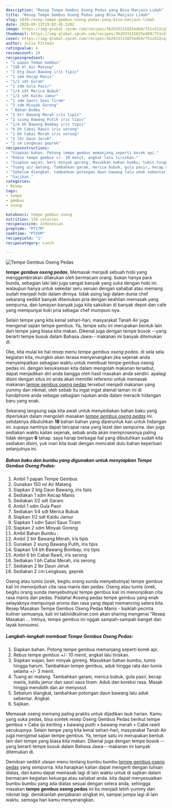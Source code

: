 ```yaml
---
description: "Resep Tempe Gembus Oseng Pedas yang Bisa Manjain Lidah"
title: "Resep Tempe Gembus Oseng Pedas yang Bisa Manjain Lidah"
slug: 1839-resep-tempe-gembus-oseng-pedas-yang-bisa-manjain-lidah
date: 2020-09-13T19:02:45.520Z
image: https://img-global.cpcdn.com/recipes/362833115825edb9/751x532cq70/tempe-gembus-oseng-pedas-foto-resep-utama.jpg
thumbnail: https://img-global.cpcdn.com/recipes/362833115825edb9/751x532cq70/tempe-gembus-oseng-pedas-foto-resep-utama.jpg
cover: https://img-global.cpcdn.com/recipes/362833115825edb9/751x532cq70/tempe-gembus-oseng-pedas-foto-resep-utama.jpg
author: Julia Pittman
ratingvalue: 4
reviewcount: 10
recipeingredient:
- "1 papan Tempe Gembus"
- "150 ml Air Matang"
- "2 btg Daun Bawang iris tipis"
- "1 sdm Kecap Manis"
- "1/2 sdt Garam"
- "1 sdm Gula Pasir"
- "1/4 sdt Merica Bubuk"
- "1/2 sdt Kaldu Jamur"
- "1 sdm Saori Saus Tiram"
- "2 sdm Minyak Goreng"
- " Bahan Bumbu "
- "2 btr Bawang Merah iris tipis"
- "2 siung Bawang Putih iris tipis"
- "1/4 bh Bawang Bombay iris tipis"
- "6 bh Cabai Rawit iris serong"
- "1 bh Cabai Merah iris serong"
- "2 lbr Daun Jeruk"
- "2 cm Lengkuas geprek"
recipeinstructions:
- "Siapkan bahan. Potong tempe gembus memanjang seperti korek api."
- "Rebus tempe gembus +/- 10 menit, angkat lalu tiriskan."
- "Siapkan wajan, beri minyak goreng. Masukkan bahan bumbu, tumis hingga harum. Tambahkan tempe gembus, aduk hingga rata dan tumis selama +/- 3 menit."
- "Tuang air matang. Tambahkan garam, merica bubuk, gula pasir, kecap manis, kaldu jamur dan saori saus tiram. Aduk dan koreksi rasa. Masak hingga mendidih dan air menyusut."
- "Sebelum diangkat, tambahkan potongan daun bawang lalu aduk sebentar. Angkat."
- "Sajikan."
categories:
- Resep
tags:
- tempe
- gembus
- oseng

katakunci: tempe gembus oseng 
nutrition: 130 calories
recipecuisine: Indonesian
preptime: "PT17M"
cooktime: "PT45M"
recipeyield: "1"
recipecategory: Lunch

---
```



![Tempe Gembus Oseng Pedas](https://img-global.cpcdn.com/recipes/362833115825edb9/751x532cq70/tempe-gembus-oseng-pedas-foto-resep-utama.jpg)

<b><i>tempe gembus oseng pedas</i></b>, Memasak menjadi sebuah hobi yang menggembirakan dilakukan oleh bermacam orang. bukan hanya para bunda, sebagian laki laki juga sangat banyak yang suka dengan hobi ini. walaupun hanya untuk sekedar seru seruan dengan sahabat atau memang sudah menjadi hobi dalam dirinya. tidak asing lagi dalam dunia chef sekarang sedikit banyak ditemukan pria dengan keahlian memasak yang sempurna, dan lumayan banyak juga kita saksikan di banyak depot dan cafe yang mempunyai koki pria sebagai chef mumpuni nya.

Selain tempe yang kita kenal sehari-hari, masyarakat Tanah Air juga mengenal sajian tempe gembus. Ya, tempe satu ini merupakan bentuk lain dari tempe yang biasa kita makan. Dikenal juga dengan tempe bosok --yang berarti tempe busuk dalam Bahasa Jawa-- makanan ini banyak ditemukan di.

Oke, kita mulai ke hal resep menu <i>tempe gembus oseng pedas</i>. di sela sela kegiatan kita, mungkin akan terasa menyenangkan jika sejenak anda menyempatkan sebagian waktu untuk membuat tempe gembus oseng pedas ini. dengan kesuksesan kita dalam mengolah makanan tersebut, dapat menjadikan diri anda bangga oleh hasil masakan anda sendiri. apalagi disini dengan situs ini anda akan memiliki referensi untuk memasak makanan <u>tempe gembus oseng pedas</u> tersebut menjadi makanan yang yummy dan nikmat, oleh sebab itu ingat ingat alamat laman ini di handphone anda sebagai sebagian rujukan anda dalam meracik hidangan baru yang enak.


Sekarang langsung saja kita awali untuk menyediakan bahan baku yang diperlukan dalam mengolah masakan <u><i>tempe gembus oseng pedas</i></u> ini. setidaknya dibutuhkan <b>18</b> bahan bahan yang diperuntuk kan untuk hidangan ini. supaya nantinya dapat tercapai rasa yang lezat dan sempurna. dan juga sediakan waktu kalian sejenak, sebab anda akan memprosesnya paling tidak dengan <b>6</b> tahap. saya harap berbagai hal yang dibutuhkan sudah kita sediakan disini, yuk mari kita buat dengan mencatat dulu bahan keperluan selanjutnya ini.

<!--inarticleads1-->

##### Bahan baku dan bumbu yang digunakan untuk menyiapkan Tempe Gembus Oseng Pedas:

1. Ambil 1 papan Tempe Gembus
1. Gunakan 150 ml Air Matang
1. Siapkan 2 btg Daun Bawang, iris tipis
1. Sediakan 1 sdm Kecap Manis
1. Sediakan 1/2 sdt Garam
1. Ambil 1 sdm Gula Pasir
1. Sediakan 1/4 sdt Merica Bubuk
1. Siapkan 1/2 sdt Kaldu Jamur
1. Siapkan 1 sdm Saori Saus Tiram
1. Siapkan 2 sdm Minyak Goreng
1. Ambil  Bahan Bumbu :
1. Ambil 2 btr Bawang Merah, iris tipis
1. Gunakan 2 siung Bawang Putih, iris tipis
1. Siapkan 1/4 bh Bawang Bombay, iris tipis
1. Ambil 6 bh Cabai Rawit, iris serong
1. Sediakan 1 bh Cabai Merah, iris serong
1. Sediakan 2 lbr Daun Jeruk
1. Sediakan 2 cm Lengkuas, geprek


Oseng atau tumis (orek, begitu orang sunda menyebutnya) tempe gembus kali ini menonjolkan cita rasa manis dan pedas. Oseng atau tumis (orek, begitu orang sunda menyebutnya) tempe gembus kali ini menonjolkan cita rasa manis dan pedas. Padahal #oseng pedas tempe gembus yang enak selayaknya mempunyai aroma dan rasa yang dapat memancing selera kita. Resep Masakan Tempe Gembus Oseng Pedas Manis - baiklah pecinta kuliner semuanya, kali ini tabloidkuliner.com akan sharing mengenai &#34;Resep Masakan … Intinya, tempe gembus ini nggak sampah-sampah banget dan layak konsumsi. 

<!--inarticleads2-->

##### Langkah-langkah membuat Tempe Gembus Oseng Pedas:

1. Siapkan bahan. Potong tempe gembus memanjang seperti korek api.
1. Rebus tempe gembus +/- 10 menit, angkat lalu tiriskan.
1. Siapkan wajan, beri minyak goreng. Masukkan bahan bumbu, tumis hingga harum. Tambahkan tempe gembus, aduk hingga rata dan tumis selama +/- 3 menit.
1. Tuang air matang. Tambahkan garam, merica bubuk, gula pasir, kecap manis, kaldu jamur dan saori saus tiram. Aduk dan koreksi rasa. Masak hingga mendidih dan air menyusut.
1. Sebelum diangkat, tambahkan potongan daun bawang lalu aduk sebentar. Angkat.
1. Sajikan.


Memasak oseng memang paling praktis untuk dijadikan lauk harian. Kamu yang suka pedas, bisa sontek resep Oseng Gembus Pedas berikut tempe gembus • Cabe ijo keriting • bawang putih • bawang merah • Cabe rawit secukupnya. Selain tempe yang kita kenal sehari-hari, masyarakat Tanah Air juga mengenal sajian tempe gembus. Ya, tempe satu ini merupakan bentuk lain dari tempe yang biasa kita makan. Dikenal juga dengan tempe bosok --yang berarti tempe busuk dalam Bahasa Jawa-- makanan ini banyak ditemukan di. 

Demikian sedikit ulasan menu tentang bumbu bumbu <u>tempe gembus oseng pedas</u> yang sempurna. kita harapkan kalian dapat mengerti dengan tulisan diatas, dan kamu dapat memasak lagi di lain waktu untuk di sajikan dalam bermacam kegiatan keluarga atau sahabat anda. kita dapat menyesuaikan bumbu bumbu yang ada diatas sesuai dengan selera anda, sehingga masakan <b>tempe gembus oseng pedas</b> ini bs menjadi lebih yummy dan nikmat lagi. demikianlah penjabaran singkat ini, sampai jumpa lagi di lain waktu. semoga hari kamu menyenangkan.
